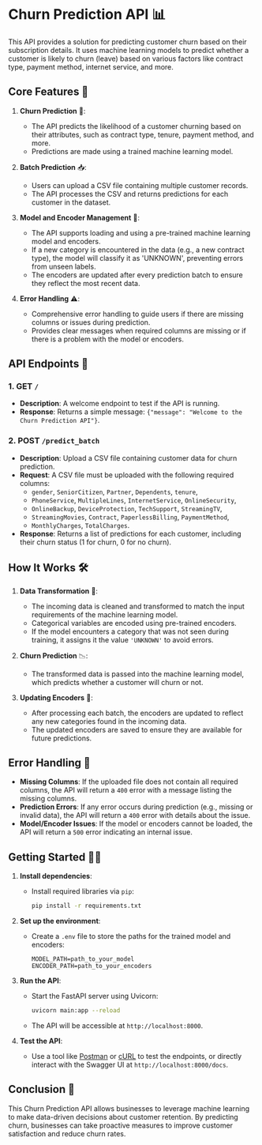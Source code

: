 # Churn Prediction API 📊

This API provides a solution for predicting customer churn based on their subscription details. It uses machine learning models to predict whether a customer is likely to churn (leave) based on various factors like contract type, payment method, internet service, and more.

## Core Features 🚀

1. **Churn Prediction** 🔮:
   - The API predicts the likelihood of a customer churning based on their attributes, such as contract type, tenure, payment method, and more.
   - Predictions are made using a trained machine learning model.

2. **Batch Prediction** 📥:
   - Users can upload a CSV file containing multiple customer records.
   - The API processes the CSV and returns predictions for each customer in the dataset.

3. **Model and Encoder Management** 🔧:
   - The API supports loading and using a pre-trained machine learning model and encoders.
   - If a new category is encountered in the data (e.g., a new contract type), the model will classify it as 'UNKNOWN', preventing errors from unseen labels.
   - The encoders are updated after every prediction batch to ensure they reflect the most recent data.

4. **Error Handling** ⚠️:
   - Comprehensive error handling to guide users if there are missing columns or issues during prediction.
   - Provides clear messages when required columns are missing or if there is a problem with the model or encoders.

## API Endpoints 🔌

### 1. **GET `/`**
   - **Description**: A welcome endpoint to test if the API is running.
   - **Response**: Returns a simple message: `{"message": "Welcome to the Churn Prediction API"}`.

### 2. **POST `/predict_batch`**
   - **Description**: Upload a CSV file containing customer data for churn prediction.
   - **Request**: A CSV file must be uploaded with the following required columns:
     - `gender`, `SeniorCitizen`, `Partner`, `Dependents`, `tenure`, 
     - `PhoneService`, `MultipleLines`, `InternetService`, `OnlineSecurity`, 
     - `OnlineBackup`, `DeviceProtection`, `TechSupport`, `StreamingTV`, 
     - `StreamingMovies`, `Contract`, `PaperlessBilling`, `PaymentMethod`, 
     - `MonthlyCharges`, `TotalCharges`.
   - **Response**: Returns a list of predictions for each customer, including their churn status (1 for churn, 0 for no churn).

## How It Works 🛠️

1. **Data Transformation** 🧹:
   - The incoming data is cleaned and transformed to match the input requirements of the machine learning model. 
   - Categorical variables are encoded using pre-trained encoders.
   - If the model encounters a category that was not seen during training, it assigns it the value `'UNKNOWN'` to avoid errors.
   
2. **Churn Prediction** 📉:
   - The transformed data is passed into the machine learning model, which predicts whether a customer will churn or not.
   
3. **Updating Encoders** 🔄:
   - After processing each batch, the encoders are updated to reflect any new categories found in the incoming data.
   - The updated encoders are saved to ensure they are available for future predictions.

## Error Handling 🚨

- **Missing Columns**: If the uploaded file does not contain all required columns, the API will return a `400` error with a message listing the missing columns.
- **Prediction Errors**: If any error occurs during prediction (e.g., missing or invalid data), the API will return a `400` error with details about the issue.
- **Model/Encoder Issues**: If the model or encoders cannot be loaded, the API will return a `500` error indicating an internal issue.

## Getting Started 🏃‍♂️

1. **Install dependencies**:
   - Install required libraries via `pip`:
     ```bash
     pip install -r requirements.txt
     ```

2. **Set up the environment**:
   - Create a `.env` file to store the paths for the trained model and encoders:
     ```env
     MODEL_PATH=path_to_your_model
     ENCODER_PATH=path_to_your_encoders
     ```

3. **Run the API**:
   - Start the FastAPI server using Uvicorn:
     ```bash
     uvicorn main:app --reload
     ```
   - The API will be accessible at `http://localhost:8000`.

4. **Test the API**:
   - Use a tool like [Postman](https://www.postman.com/) or [cURL](https://curl.se/) to test the endpoints, or directly interact with the Swagger UI at `http://localhost:8000/docs`.

## Conclusion 🎯

This Churn Prediction API allows businesses to leverage machine learning to make data-driven decisions about customer retention. By predicting churn, businesses can take proactive measures to improve customer satisfaction and reduce churn rates.

